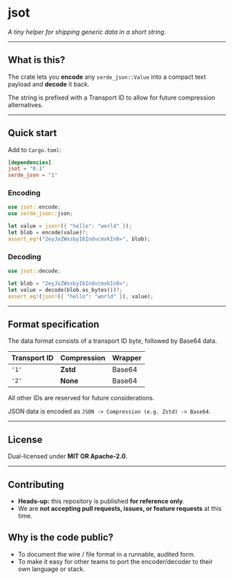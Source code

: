 # jsot

*A tiny helper for shipping generic data in a short string.*

---

## What is this?

The crate lets you **encode** any `serde_json::Value` into a compact text payload and **decode** it back.

The string is prefixed with a Transport ID to allow for future compression alternatives.

---

## Quick start

Add to `Cargo.toml`:

```toml
[dependencies]
jsot = "0.1"
serde_json = "1"
```

### Encoding

```rust
use jsot::encode;
use serde_json::json;

let value = json!({ "hello": "world" });
let blob = encode(value)?;
assert_eq!("2eyJoZWxsbyI6IndvcmxkIn0=", blob);
```

### Decoding

```rust
use jsot::decode;

let blob = "2eyJoZWxsbyI6IndvcmxkIn0=";
let value = decode(blob.as_bytes())?;
assert_eq!(json!({ "hello": "world" }), value);
```

---

## Format specification

The data format consists of a transport ID byte, followed by Base64 data.

| Transport ID | Compression | Wrapper |
|--------------|-------------|---------|
| `'1'`        | **Zstd**    | Base64  |
| `'2'`        | **None**    | Base64  |

All other IDs are reserved for future considerations.

JSON data is encoded as `JSON -> Compression (e.g. Zstd) -> Base64`.

---

## License

Dual-licensed under **MIT OR Apache-2.0**.

---

## Contributing

* **Heads-up:** this repository is published **for reference only**.  
* We are **not accepting pull requests, issues, or feature requests** at this time.

## Why is the code public?

* To document the wire / file format in a runnable, audited form.
* To make it easy for other teams to port the encoder/decoder to their own language or stack.
